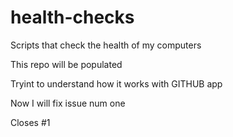 # health-checks
Scripts that check the health of my computers

This repo will be populated

Tryint to understand how it works with GITHUB app


Now I will fix issue num one

Closes #1
